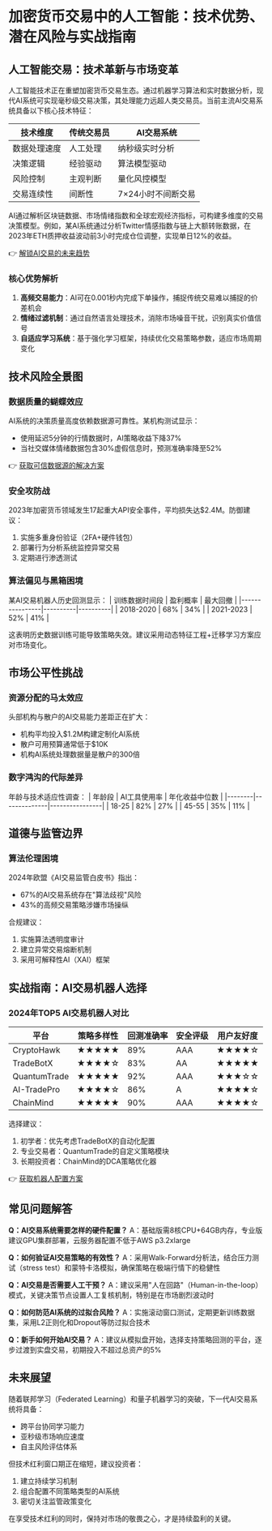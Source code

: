 # 加密货币交易中的人工智能：技术优势、潜在风险与实战指南

## 人工智能交易：技术革新与市场变革

人工智能技术正在重塑加密货币交易生态。通过机器学习算法和实时数据分析，现代AI系统可实现毫秒级交易决策，其处理能力远超人类交易员。当前主流AI交易系统具备以下核心技术特征：

| 技术维度        | 传统交易员 | AI交易系统          |
|-----------------|------------|---------------------|
| 数据处理速度    | 人工处理   | 纳秒级实时分析      |
| 决策逻辑        | 经验驱动   | 算法模型驱动        |
| 风险控制        | 主观判断   | 量化风控模型        |
| 交易连续性      | 间断性     | 7×24小时不间断交易  |

AI通过解析区块链数据、市场情绪指数和全球宏观经济指标，可构建多维度的交易决策模型。例如，某AI系统通过分析Twitter情感指数与链上大额转账数据，在2023年ETH质押收益波动前3小时完成仓位调整，实现单日12%的收益。

👉 [解锁AI交易的未来趋势](https://bit.ly/okx_welcome)

### 核心优势解析

1. **高频交易能力**：AI可在0.001秒内完成下单操作，捕捉传统交易难以捕捉的价差机会
2. **情绪过滤机制**：通过自然语言处理技术，消除市场噪音干扰，识别真实价值信号
3. **自适应学习系统**：基于强化学习框架，持续优化交易策略参数，适应市场周期变化

## 技术风险全景图

### 数据质量的蝴蝶效应

AI系统的决策质量高度依赖数据源可靠性。某机构测试显示：
- 使用延迟5分钟的行情数据时，AI策略收益下降37%
- 当社交媒体情绪数据包含30%虚假信息时，预测准确率降至52%

👉 [获取可信数据源的解决方案](https://bit.ly/okx_welcome)

### 安全攻防战

2023年加密货币领域发生17起重大API安全事件，平均损失达$2.4M。防御建议：
1. 实施多重身份验证（2FA+硬件钱包）
2. 部署行为分析系统监控异常交易
3. 定期进行渗透测试

### 算法偏见与黑箱困境

某AI交易机器人历史回测显示：
| 训练数据时间段 | 盈利概率 | 最大回撤 |
|----------------|----------|----------|
| 2018-2020      | 68%      | 34%      |
| 2021-2023      | 52%      | 41%      |

这表明历史数据训练可能导致策略失效。建议采用动态特征工程+迁移学习方案应对市场变化。

## 市场公平性挑战

### 资源分配的马太效应

头部机构与散户的AI交易能力差距正在扩大：
- 机构平均投入$1.2M构建定制化AI系统
- 散户可用预算通常低于$10K
- 机构AI系统处理数据量是散户的300倍

### 数字鸿沟的代际差异

年龄与技术适应性调查：
| 年龄段 | AI工具使用率 | 年化收益中位数 |
|--------|--------------|----------------|
| 18-25  | 82%          | 27%            |
| 45-55  | 35%          | 11%            |

## 道德与监管边界

### 算法伦理困境

2024年欧盟《AI交易监管白皮书》指出：
- 67%的AI交易系统存在"算法歧视"风险
- 43%的高频交易策略涉嫌市场操纵

合规建议：
1. 实施算法透明度审计
2. 建立异常交易熔断机制
3. 采用可解释性AI（XAI）框架

## 实战指南：AI交易机器人选择

### 2024年TOP5 AI交易机器人对比

| 平台        | 策略多样性 | 回测准确率 | 安全评级 | 用户友好度 |
|-------------|------------|------------|----------|------------|
| CryptoHawk  | ★★★★★      | 89%        | AAA      | ★★★★☆      |
| TradeBotX   | ★★★★☆      | 83%        | AA       | ★★★★★      |
| QuantumTrade| ★★★★★      | 92%        | AAA      | ★★★☆☆      |
| AI-TradePro | ★★★★☆      | 86%        | A        | ★★★★☆      |
| ChainMind   | ★★★★★      | 90%        | AAA      | ★★★★☆      |

选择建议：
1. 初学者：优先考虑TradeBotX的自动化配置
2. 专业交易者：QuantumTrade的自定义策略模块
3. 长期投资者：ChainMind的DCA策略优化器

👉 [获取机器人配置方案](https://bit.ly/okx_welcome)

## 常见问题解答

**Q：AI交易系统需要怎样的硬件配置？**
A：基础版需8核CPU+64GB内存，专业版建议GPU集群部署，云服务器配置不低于AWS p3.2xlarge

**Q：如何验证AI交易策略的有效性？**
A：采用Walk-Forward分析法，结合压力测试（stress test）和蒙特卡洛模拟，确保策略在极端行情下的稳健性

**Q：AI交易是否需要人工干预？**
A：建议采用"人在回路"（Human-in-the-loop）模式，关键决策节点设置人工复核机制，特别是在市场剧烈波动时

**Q：如何防范AI系统的过拟合风险？**
A：实施滚动窗口测试，定期更新训练数据集，采用L2正则化和Dropout等防过拟合技术

**Q：新手如何开始AI交易？**
A：建议从模拟盘开始，选择支持策略回测的平台，逐步过渡到实盘交易，初期投入不超过总资产的5%

## 未来展望

随着联邦学习（Federated Learning）和量子机器学习的突破，下一代AI交易系统将具备：
- 跨平台协同学习能力
- 亚秒级市场响应速度
- 自主风险评估体系

但技术红利窗口期正在缩短，建议投资者：
1. 建立持续学习机制
2. 组合配置不同策略类型的AI系统
3. 密切关注监管政策变化

在享受技术红利的同时，保持对市场的敬畏之心，才是持续盈利的关键。